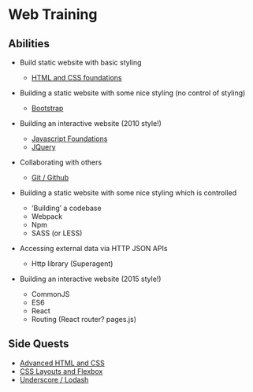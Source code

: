 # Web Training

## Abilities

* Build static website with basic styling
  * [HTML and CSS foundations](courses/core/1-html-and-css-foundations.md)

* Building a static website with some nice styling (no control of styling)
  * [Bootstrap](courses/core/2-bootstrap.md)

* Building an interactive website (2010 style!)
  * [Javascript Foundations](courses/core/3-javascript-foundations.md)
  * [JQuery](courses/core/5-jquery.md)

* Collaborating with others
  * [Git / Github](courses/core/4-git-and-github.md)

* Building a static website with some nice styling which is controlled
  * ‘Building’ a codebase
  * Webpack
  * Npm
  * SASS (or LESS)

* Accessing external data via HTTP JSON APIs
  * Http library (Superagent)

* Building an interactive website (2015 style!)
  * CommonJS
  * ES6
  * React
  * Routing (React router? pages.js)

## Side Quests

* [Advanced HTML and CSS](courses/side-quests/a-advanced-html-and-css.md)
* [CSS Layouts and Flexbox](courses/side-quests/b-css-layouts-and-flexbox.md)
* [Underscore / Lodash](course/side-quests/c-underscore-and-lodash.md)

